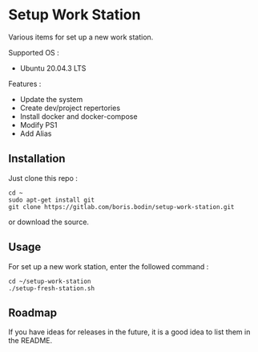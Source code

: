 # Setup Work Station

Various items for set up a new work station.

Supported OS :

- Ubuntu 20.04.3 LTS

Features :

- Update the system
- Create dev/project repertories
- Install docker and docker-compose
- Modify PS1
- Add Alias

## Installation

Just clone this repo :

```
cd ~
sudo apt-get install git
git clone https://gitlab.com/boris.bodin/setup-work-station.git
```

or download the source.


## Usage

For set up a new work station, enter the followed command :

```
cd ~/setup-work-station
./setup-fresh-station.sh
```

## Roadmap

If you have ideas for releases in the future, it is a good idea to list them in the README.

